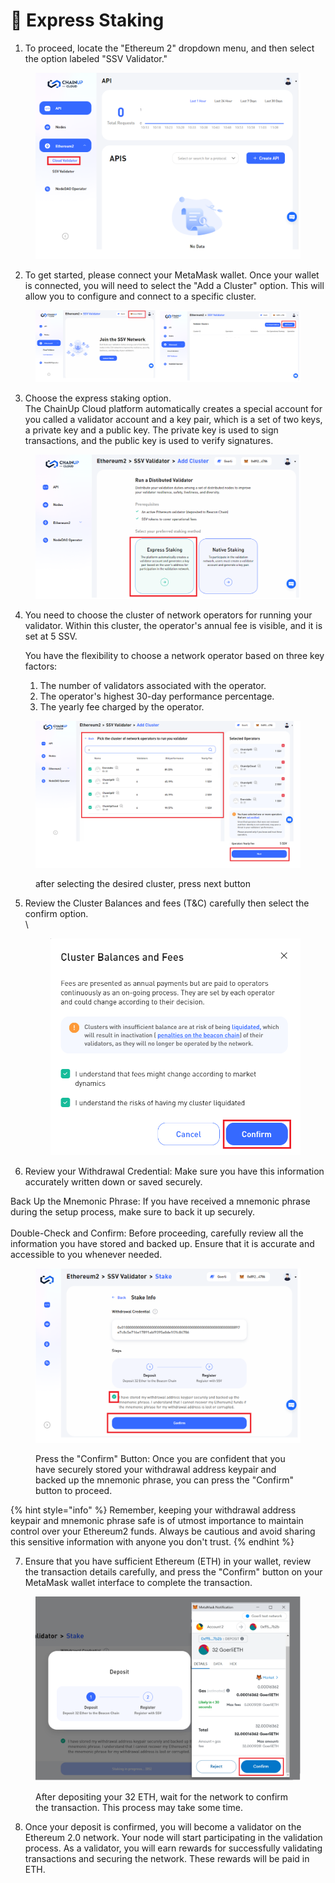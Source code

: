 # 📏 Express Staking

1. To proceed, locate the "Ethereum 2" dropdown menu, and then select the option labeled "SSV Validator."

<figure><img src="../../.gitbook/assets/image (13).png" alt=""><figcaption></figcaption></figure>



2. To get started, please connect your MetaMask wallet. Once your wallet is connected, you will need to select the "Add a Cluster" option. This will allow you to configure and connect to a specific cluster.

<figure><img src="../../.gitbook/assets/image (3) (3).png" alt=""><figcaption></figcaption></figure>

3. Choose the express staking option. \
   The ChainUp Cloud platform automatically creates a special account for you called a validator account and  a key pair, which is a set of two keys, a private key and a public key. The private key is used to sign transactions, and the public key is used to verify signatures.

<figure><img src="../../.gitbook/assets/image (5) (4) (1).png" alt=""><figcaption></figcaption></figure>

4.  You need to choose the cluster of network operators for running your validator. Within this cluster, the operator's annual fee is visible, and it is set at 5 SSV.&#x20;



    You have the flexibility to choose a network operator based on three key factors:

    1. The number of validators associated with the operator.
    2. The operator's highest 30-day performance percentage.
    3. The yearly fee charged by the operator.

<figure><img src="../../.gitbook/assets/image (16).png" alt=""><figcaption><p>after selecting the desired cluster, press next button</p></figcaption></figure>

5.  Review the Cluster Balances and fees (T\&C) carefully then select the confirm option. \
    \


    <figure><img src="../../.gitbook/assets/image (14).png" alt=""><figcaption></figcaption></figure>
6. Review your Withdrawal Credential:  Make sure you have this information accurately written down or saved securely.

Back Up the Mnemonic Phrase: If you have received a mnemonic phrase during the setup process, make sure to back it up securely.\
\
Double-Check and Confirm: Before proceeding, carefully review all the information you have stored and backed up. Ensure that it is accurate and accessible to you whenever needed.

<figure><img src="../../.gitbook/assets/image (20).png" alt=""><figcaption><p>Press the "Confirm" Button: Once you are confident that you have securely stored your withdrawal address keypair and backed up the mnemonic phrase, you can press the "Confirm" button to proceed.</p></figcaption></figure>



{% hint style="info" %}
Remember, keeping your withdrawal address keypair and mnemonic phrase safe is of utmost importance to maintain control over your Ethereum2 funds. Always be cautious and avoid sharing this sensitive information with anyone you don't trust.
{% endhint %}

7. Ensure that you have sufficient Ethereum (ETH) in your wallet, review the transaction details carefully, and press the "Confirm" button on your MetaMask wallet interface to complete the transaction.

<figure><img src="../../.gitbook/assets/image (11).png" alt=""><figcaption><p>After depositing your 32 ETH, wait for the network to confirm the transaction. This process may take some time.</p></figcaption></figure>

8.  Once your deposit is confirmed, you will become a validator on the Ethereum 2.0 network. Your node will start participating in the validation process. As a validator, you will earn rewards for successfully validating transactions and securing the network. These rewards will be paid in ETH.





